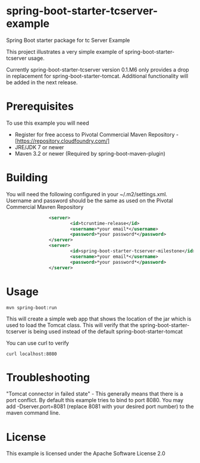 # spring-boot-starter-tcserver-example
Spring Boot starter package for tc Server Example

This project illustrates a very simple example of spring-boot-starter-tcserver usage. 

Currently spring-boot-starter-tcserver version 0.1.M6 only provides a drop in replacement for spring-boot-starter-tomcat. Additional functionality will be added in the next release.

Prerequisites
=============
To use this example you will need

* Register for free access to Pivotal Commercial Maven Repository - [https://repository.cloudfoundry.com/]
* JRE/JDK 7 or newer
* Maven 3.2 or newer (Required by spring-boot-maven-plugin)

Building
========

You will need the following configured in your ~/.m2/settings.xml. Username and password should be the same as used on the Pivotal Commercial Mavren Repository

```xml
                <server>
                        <id>tcruntime-release</id>
                        <username>*your email*</username>
                        <password>*your password*</password>
                </server>
                <server>
                        <id>spring-boot-starter-tcserver-milestone</id>
                        <username>*your email*</username>
                        <password>*your password*</password>
                </server>
```


Usage
=====

```
mvn spring-boot:run
```

This will create a simple web app that shows the location of the jar which is used to load the Tomcat class. This will verify that the spring-boot-starter-tcserver is being used instead of the default spring-boot-starter-tomcat

You can use curl to verify

```
curl localhost:8080
```

Troubleshooting
===============

"Tomcat connector in failed state" - This generally means that there is a port conflict. By default this example tries to bind to port 8080. You may add -Dserver.port=8081 (replace 8081 with your desired port number) to the maven command line.

License
=======
This example is licensed under the Apache Software License 2.0
